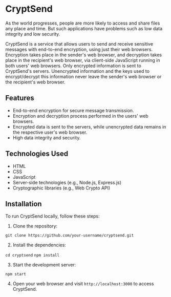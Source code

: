 # CryptSend

As the world progresses, people are more likely to access and share files any place and time. But such applications have problems such as low data integrity and low security.

CryptSend is a service that allows users to send and receive sensitive messages with end-to-end encryption, using just their web browsers. Encryption takes place in the sender's web browser, and decryption takes place in the recipient's web browser, via client-side JavaScript running in both users' web browsers. Only encrypted information is sent to CryptSend's servers. Unencrypted information and the keys used to encrypt/decrypt this information never leave the sender's web browser or the recipient's web browser.

## Features

- End-to-end encryption for secure message transmission.
- Encryption and decryption process performed in the users' web browsers.
- Encrypted data is sent to the servers, while unencrypted data remains in the respective user's web browser.
- High data integrity and security.

## Technologies Used

- HTML
- CSS
- JavaScript
- Server-side technologies (e.g., Node.js, Express.js)
- Cryptographic libraries (e.g., Web Crypto API)

## Installation

To run CryptSend locally, follow these steps:

1. Clone the repository:

`git clone https://github.com/your-username/cryptsend.git`

2. Install the dependencies:

`cd cryptsend`
`npm install`

3. Start the development server:

`npm start`

4. Open your web browser and visit `http://localhost:3000` to access CryptSend.
